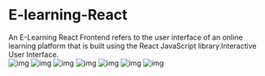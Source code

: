 # E-learning-React
An E-Learning React Frontend refers to the user interface of an online learning platform that is built using the React JavaScript library.Interactive User Interface.
<br>
<img src="https://media.licdn.com/dms/image/v2/D562DAQHOzBDpDj4FPw/profile-treasury-image-shrink_800_800/profile-treasury-image-shrink_800_800/0/1738687161850?e=1753704000&v=beta&t=PyegyeRylRPjd50C0A7njZ5fh3bCH7MJWR_48uGgRwY" alt="img"><img>
<img src="https://media.licdn.com/dms/image/v2/D562DAQGHtTRt-1AbmQ/profile-treasury-image-shrink_800_800/profile-treasury-image-shrink_800_800/0/1738687331043?e=1753704000&v=beta&t=kkQ9x8ZXilEZClukA3Cy2GGWc_uZwKBI2GiFfHgJeps" alt="img"><img>
<img src="https://media.licdn.com/dms/image/v2/D562DAQEpfubQwsNfvQ/profile-treasury-image-shrink_800_800/profile-treasury-image-shrink_800_800/0/1738687356728?e=1753704000&v=beta&t=EhKkiIs-2msYI54WetlG5vqtUSLntSYoWUQfVVm2bj4" alt="img"><img>
<img src="https://media.licdn.com/dms/image/v2/D562DAQEGQnRzz8KyeQ/profile-treasury-image-shrink_800_800/profile-treasury-image-shrink_800_800/0/1738687374297?e=1753704000&v=beta&t=weaiHTRT96dg4a7DFB71p5eiXXEaJJvvWvk0bEFCUkM" alt="img"><img>
<img src="https://media.licdn.com/dms/image/v2/D562DAQHzJ6a-A8lraw/profile-treasury-image-shrink_800_800/profile-treasury-image-shrink_800_800/0/1738687394011?e=1753704000&v=beta&t=7-eWVINO8gadxoWM4eWnXZgVNxrYR2Q9C2sIa7Z2TeA" alt="img"><img>
<img src="https://media.licdn.com/dms/image/v2/D562DAQF5hn5OWqrCRg/profile-treasury-image-shrink_800_800/profile-treasury-image-shrink_800_800/0/1738687410097?e=1753704000&v=beta&t=MpaEoJE5ED18f3GaXM4UAa8nMfY0Fks4_JdZ_lFDREM" alt="img"><img>
<img src="https://media.licdn.com/dms/image/v2/D562DAQHQoYURIUUg4A/profile-treasury-image-shrink_800_800/profile-treasury-image-shrink_800_800/0/1738687430637?e=1753704000&v=beta&t=Q4suSE07IYUiCcs3BXOiXIZ1KVnvehkrcq9R7ASK6iw" alt="img"><img>


